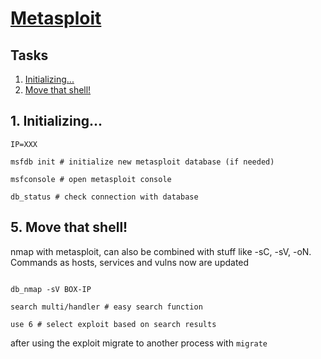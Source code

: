 [Metasploit](https://tryhackme.com/room/rpmetasploit)
===============

Tasks
----------------------

1. [ Initializing... ](#initializing)
5. [ Move that shell! ](#revshell)

<a name="initializing"></a>
## 1. Initializing...

```
IP=XXX

msfdb init # initialize new metasploit database (if needed)

msfconsole # open metasploit console

db_status # check connection with database
```

<a name="revshell"></a>
## 5. Move that shell!

nmap with metasploit, can also be combined with stuff like -sC, -sV, -oN. Commands as hosts, services and vulns now are updated

```

db_nmap -sV BOX-IP 

search multi/handler # easy search function

use 6 # select exploit based on search results

```

after using the exploit migrate to another process with `migrate`

